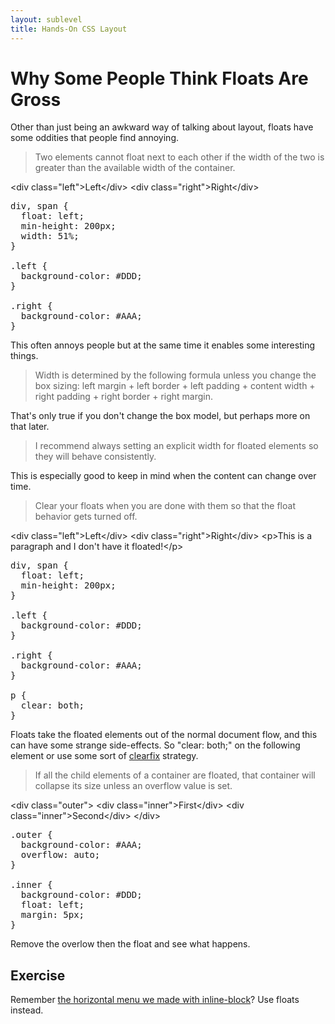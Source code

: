 ```yaml
---
layout: sublevel
title: Hands-On CSS Layout
---
```


# Why Some People Think Floats Are Gross

Other than just being an awkward way of talking about layout, floats have some oddities that people find annoying.

> Two elements cannot float next to each other if the width of the two is greater than the available width of the container.

&lt;div class=\"left\">Left&lt;/div>
&lt;div class=\"right\">Right&lt;/div>

<pre>
div, span {
  float: left;
  min-height: 200px;
  width: 51%;
}

.left {
  background-color: #DDD;
}

.right {
  background-color: #AAA;
}
</pre>

This often annoys people but at the same time it enables some interesting things.

> Width is determined by the following formula unless you change the box sizing: left margin + left border + left padding + content width + right padding + right border + right margin.

That's only true if you don't change the box model, but perhaps more on that later.

> I recommend always setting an explicit width for floated elements so they will behave consistently.

This is especially good to keep in mind when the content can change over time.

> Clear your floats when you are done with them so that the float behavior gets turned off.

&lt;div class=\"left\">Left&lt;/div>
&lt;div class=\"right\">Right&lt;/div>
&lt;p>This is a paragraph and I don't have it floated!&lt;/p>

<pre>
div, span {
  float: left;
  min-height: 200px;
}

.left {
  background-color: #DDD;
}

.right {
  background-color: #AAA;
}

p {
  clear: both;
}
</pre>

Floats take the floated elements out of the normal document flow, and this can have some strange side-effects. So "clear: both;" on the following element or use some sort of [clearfix](https://css-tricks.com/snippets/css/clear-fix/) strategy.

> If all the child elements of a container are floated, that container will collapse its size unless an overflow value is set.

&lt;div class=\"outer\">
  &lt;div class=\"inner\">First&lt;/div>
  &lt;div class=\"inner\">Second&lt;/div>
&lt;/div>

<pre>
.outer {
  background-color: #AAA;
  overflow: auto;
}

.inner {
  background-color: #DDD;
  float: left;
  margin: 5px;
}
</pre>

<p>Remove the overlow then the float and see what happens.</p>

## Exercise

Remember [the horizontal menu we made with inline-block](https://codepen.io/mallioch/pen/JbYGKV?editors=1100#0)? Use floats instead.